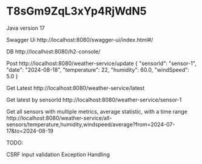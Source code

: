 # T8sGm9ZqL3xYp4RjWdN5

Java version 17

Swagger Ui
http://localhost:8080/swagger-ui/index.html#/

DB
http://localhost:8080/h2-console/

Post
http://localhost:8080/weather-service/update
{
"sensorId": "sensor-1",
"date": "2024-08-18",
"temperature": 22,
"humidity": 60.0,
"windSpeed": 5.0
}

Get
Latest
http://localhost:8080/weather-service/latest

Get
latest by sensorId
http://localhost:8080/weather-service/sensor-1

Get all sensors with multiple metrics, average statistic, with a time range
http://localhost:8080/weather-service/all-sensors/temperature,humidity,windspeed/average?from=2024-07-17&to=2024-08-19

TODO:

CSRF
input validation
Exception Handling